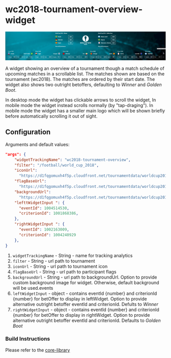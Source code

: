 # wc2018-tournament-overview-widget

![](./screenshot.png)

A widget showing an overview of a tournament though a match schedule of upcoming matches in a scrollable list. The matches shown are based on the tournament (wc2018). The matches are ordered by their start date. The widget also shows two outright betoffers, defaulting to _Winner_ and _Golden Boot_.

In desktop mode the widget has clickable arrows to scroll the widget, In mobile mode the widget instead scrolls normally (by "tap-draging"). In mobile mode the widget has a smaller main logo which will be shown briefly before automatically scrolling it out of sight.

## Configuration

Arguments and default values:

```json
"args": {
    "widgetTrackingName": "wc2018-tournament-overview",
    "filter": "/football/world_cup_2018",
    "iconUrl":
      "https://d1fqgomuxh4f5p.cloudfront.net/tournamentdata/worldcup2018/icons/world_cup_2018.svg",
    "flagBaseUrl":
      "https://d1fqgomuxh4f5p.cloudfront.net/tournamentdata/worldcup2018/icons/",
    "backgroundUrl":
      "https://d1fqgomuxh4f5p.cloudfront.net/tournamentdata/worldcup2018/overview-bw-bg-desktop.jpg",
    "lefttWidgetInput ": {
      "eventId": 1004514530,
      "criterionId": 1001868386,
    },
    "rightWidgetInput ": {
      "eventId": 1002163009,
      "criterionId": 1004240929
    },
}
```

1.  `widgetTrackingName` - String - name for tracking analytics
2.  `filter` - String - url path to tournament
3.  `iconUrl` - String - url path to tournament icon
4.  `flagBaseUrl` - String - url path to participant flags
5.  `backgroundUrl` - String - url path to backgroundUrl. Option to provide custom background image for widget. Otherwise, default background will be used.events
6.  `leftWidgetInput` - object - contains eventId {number} and criterionId {number} for betOffer to display in leftWidget. Option to provide alternative outright betoffer eventId and criterionId. Defults to _Winner_
7.  `rightWidgetInput` - object - contains eventId {number} and criterionId {number} for betOffer to display in rightWidget. Option to provide alternative outright betoffer eventId and criterionId. Defaults to _Golden Boot_

### Build Instructions

Please refer to the [core-library](https://github.com/kambi-sportsbook-widgets/widget-core-library)
